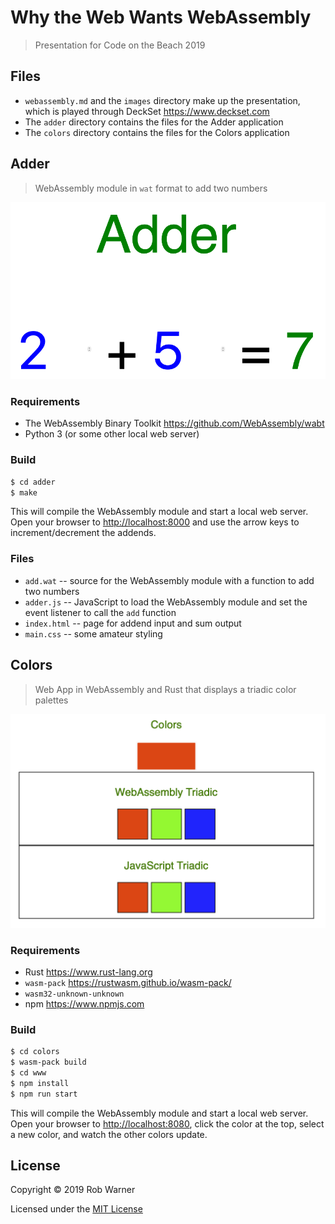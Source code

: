 # Why the Web Wants WebAssembly

> Presentation for Code on the Beach 2019

## Files

* `webassembly.md` and the `images` directory make up the presentation, which is played through DeckSet <https://www.deckset.com>
* The `adder` directory contains the files for the Adder application
* The `colors` directory contains the files for the Colors application

## Adder

> WebAssembly module in `wat` format to add two numbers

![Adder screenshot](images/adder.png)

### Requirements

* The WebAssembly Binary Toolkit <https://github.com/WebAssembly/wabt>
* Python 3 (or some other local web server)

### Build

```sh
$ cd adder
$ make
```

This will compile the WebAssembly module and start a local web server. Open your browser to <http://localhost:8000> and use the arrow keys to increment/decrement the addends.

### Files

* `add.wat` -- source for the WebAssembly module with a function to add two numbers
* `adder.js` -- JavaScript to load the WebAssembly module and set the event listener to call the `add` function
* `index.html` -- page for addend input and sum output
* `main.css` -- some amateur styling


## Colors

> Web App in WebAssembly and Rust that displays a triadic color palettes

![Colors screenshot](images/colors.png)

### Requirements

* Rust <https://www.rust-lang.org>
* `wasm-pack` <https://rustwasm.github.io/wasm-pack/>
* `wasm32-unknown-unknown`
* npm <https://www.npmjs.com>

### Build

```sh
$ cd colors
$ wasm-pack build
$ cd www
$ npm install
$ npm run start
```

This will compile the WebAssembly module and start a local web server. Open your browser to <http://localhost:8080>, click the color at the top, select a new color, and watch the other colors update.

## License

Copyright &copy; 2019 Rob Warner

Licensed under the [MIT License](https://hoop33.mit-license.org/)
